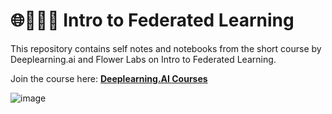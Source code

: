 # 🌐👨🏻‍💻 Intro to Federated Learning


This repository contains self notes and notebooks from the short course by Deeplearning.ai and Flower Labs on Intro to Federated Learning. 

Join the course here: [**Deeplearning.AI Courses**](https://learn.deeplearning.ai/)

![image](https://github.com/user-attachments/assets/69be4d59-af85-4599-94f2-3c40d07d87c6)

